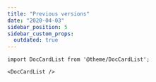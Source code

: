 ```yaml
---
title: "Previous versions"
date: "2020-04-03"
sidebar_position: 5
sidebar_custom_props:
  outdated: true
---
```


```mdx-code-block
import DocCardList from '@theme/DocCardList';

<DocCardList />
```
